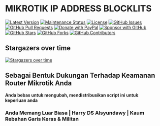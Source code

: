 # **MIKROTIK IP ADDRESS BLOCKLITS**

[![Latest Version](https://img.shields.io/github/v/release/alsyundawy/mikrotik-blacklist)](https://github.com/alsyundawy/mikrotik-blacklist/releases)
[![Maintenance Status](https://img.shields.io/maintenance/yes/9999)](https://github.com/alsyundawy/mikrotik-blacklist/)
[![License](https://img.shields.io/github/license/alsyundawy/mikrotik-blacklist)](https://github.com/alsyundawy/mikrotik-blacklist/blob/master/LICENSE)
[![GitHub Issues](https://img.shields.io/github/issues/alsyundawy/mikrotik-blacklist)](https://github.com/alsyundawy/mikrotik-blacklist/issues)
[![GitHub Pull Requests](https://img.shields.io/github/issues-pr/alsyundawy/mikrotik-blacklist)](https://github.com/alsyundawy/mikrotik-blacklist/pulls)
[![Donate with PayPal](https://img.shields.io/badge/PayPal-donate-orange)](https://www.paypal.me/alsyundawy)
[![Sponsor with GitHub](https://img.shields.io/badge/GitHub-sponsor-orange)](https://github.com/sponsors/alsyundawy)
[![GitHub Stars](https://img.shields.io/github/stars/alsyundawy/mikrotik-blacklist?style=social)](https://github.com/alsyundawy/mikrotik-blacklist/stargazers)
[![GitHub Forks](https://img.shields.io/github/forks/alsyundawy/mikrotik-blacklist?style=social)](https://github.com/alsyundawy/mikrotik-blacklist/network/members)
[![GitHub Contributors](https://img.shields.io/github/contributors/alsyundawy/mikrotik-blacklist?style=social)](https://github.com/alsyundawy/mikrotik-blacklist/graphs/contributors)

## Stargazers over time
[![Stargazers over time](https://starchart.cc/alsyundawy/mikrotik-blacklist.svg?variant=adaptive)](https://starchart.cc/alsyundawy/mikrotik-blacklist)

## **Sebagai Bentuk Dukungan Terhadap Keamanan Router Mikrotik Anda**


**Anda bebas untuk mengubah, mendistribusikan script ini untuk keperluan anda**



### Anda Memang Luar Biasa | Harry DS Alsyundawy | Kaum Rebahan Garis Keras & Militan
